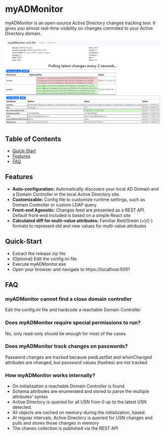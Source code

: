 # myADMonitor

myADMonitor is an open-source Active Directory changes tracking tool. It gives you almost real-time visibility on changes commited to your Active Directory domain.

![alt text](/blob/Example01.png?raw=true)


## Table of Contents
- [Quick-Start](#quick-start)
- [Features](#features)
- [FAQ](#faq)


## Features
- __Auto-configuration:__ Automatically discovers your local AD Domain and a Domain Controller in the local Active Directory site.
- __Customizable:__ Config file to customize runtime settings, such as Domain Controller or custom LDAP query
- __Front-end Agnostic:__ Changes feed are presented as a REST API. Default front-end included is based on a simple React site
- __Calculated diff for multi-value attributes:__ Familiar Red/Green (+)/(-) formats to represent old and new values for multi-value attributes

## Quick-Start

- Extract the release zip file 
- (Optional) Edit the config.ini file
- Execute myADMonitor.exe
- Open your browser and navigate to https://localhost:5001


## FAQ
### myADMonitor cannot find a close domain controller
Edit the config.ini file and hardcode a reachable Domain Controller

### Does myADMonitor require special permissions to run?
No, only read-only should be enough for most of the cases. 

### Does myADMonitor track changes on passwords?
Password changes are tracked because pwdLastSet and whenChanged attributes are changed, but password values (hashes) are not tracked

### How myADMonitor works internally?
- On initialization a reachable Domain Controller is found
- Schema attributes are enumerated and stored to parse the multiple attributes' syntax
- Active Directory is queried for all USN from 0 up to the latest USN detected.
- All objects are cached on memory during the initialization, based.
- At regular intervals, Active Directory is queried for USN changes and pulls and stores those changes in memory
- The chanes collection is published via the REST API
